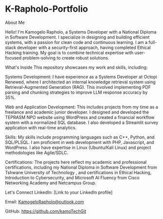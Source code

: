 # K-Rapholo-Portfolio
About Me

Hello! I'm Kamogelo Rapholo, a Systems Developer with a National Diploma in Software Development. I specialize in designing and building efficient systems, with a passion for clean code and continuous learning. I am a full-stack developer with a security-first approach, having completed Ethical Hacking training. My goal is to combine technical expertise with user-focused problem-solving to create robust solutions.

What's Inside
This repository showcases my work and skills, including:

Systems Development: I have experience as a Systems Developer at Octopi Renewed, where I architected an internal knowledge retrieval system using Retrieval-Augmented Generation (RAG). This involved implementing PDF parsing and chunking strategies to improve LLM response accuracy by 35%.

Web and Application Development: This includes projects from my time as a freelance and academic junior developer. I designed and developed the TEPRASM NPO website using WordPress and created a financial workflow system with a normalized SQL database. I also developed a Streamlit survey application with real-time analytics.

Skills: My skills include programming languages such as C++, Python, and SQL/PLSQL. I am proficient in web development with PHP, Javascript, and WordPress. I also have expertise in Linux (Ubuntu/Kali Linux) and project methodologies like Agile/SDLC.

Certifications: The projects here reflect my academic and professional certifications, including my National Diploma in Software Development from Tshwane University of Technology , and certifications in Ethical Hacking, Introduction to Cybersecurity, and Microsoft AI Fluency from Cisco Networking Academy and Netcampus Group.





Let's Connect
LinkedIn: [Link to your LinkedIn profile]


Email: KamogeloRapholo@outlook.com 


GitHub: https://github.com/kamoTechGit 
